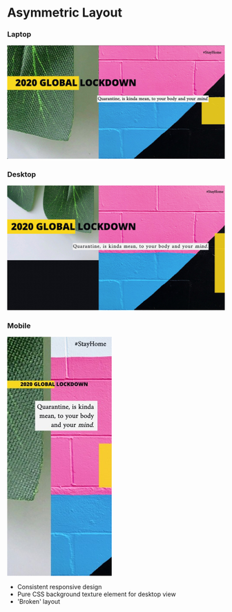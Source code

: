 # Asymmetric Layout

  ### Laptop
![CSS - Asymmetric Layout](preview.jpg)
  ### Desktop
![CSS - Asymmetric Layout](preview2.jpg)
  ### Mobile
![CSS - Asymmetric Layout](preview3.jpg)

- Consistent responsive design 
- Pure CSS background texture element for desktop view
- 'Broken' layout 